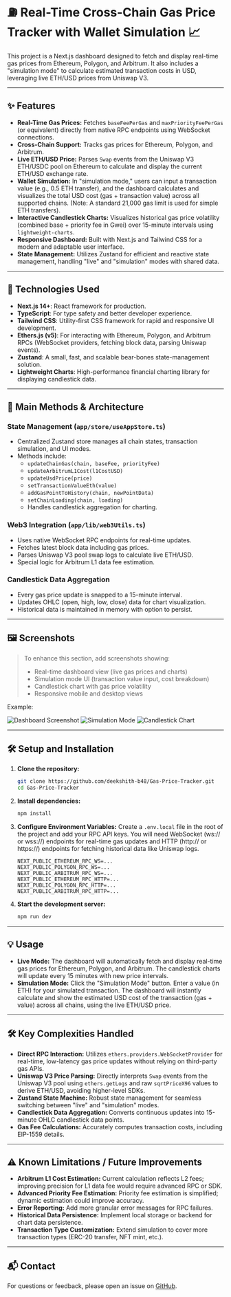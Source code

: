 # ⛽ Real-Time Cross-Chain Gas Price Tracker with Wallet Simulation 📈

This project is a Next.js dashboard designed to fetch and display real-time gas prices from Ethereum, Polygon, and Arbitrum. It also includes a "simulation mode" to calculate estimated transaction costs in USD, leveraging live ETH/USD prices from Uniswap V3.

---

## ✨ Features

* **Real-Time Gas Prices:** Fetches `baseFeePerGas` and `maxPriorityFeePerGas` (or equivalent) directly from native RPC endpoints using WebSocket connections.
* **Cross-Chain Support:** Tracks gas prices for Ethereum, Polygon, and Arbitrum.
* **Live ETH/USD Price:** Parses `Swap` events from the Uniswap V3 ETH/USDC pool on Ethereum to calculate and display the current ETH/USD exchange rate.
* **Wallet Simulation:** In "simulation mode," users can input a transaction value (e.g., 0.5 ETH transfer), and the dashboard calculates and visualizes the total USD cost (gas + transaction value) across all supported chains. (Note: A standard 21,000 gas limit is used for simple ETH transfers).
* **Interactive Candlestick Charts:** Visualizes historical gas price volatility (combined base + priority fee in Gwei) over 15-minute intervals using `lightweight-charts`.
* **Responsive Dashboard:** Built with Next.js and Tailwind CSS for a modern and adaptable user interface.
* **State Management:** Utilizes Zustand for efficient and reactive state management, handling "live" and "simulation" modes with shared data.

---

## 🚀 Technologies Used

* **Next.js 14+**: React framework for production.
* **TypeScript**: For type safety and better developer experience.
* **Tailwind CSS**: Utility-first CSS framework for rapid and responsive UI development.
* **Ethers.js (v5)**: For interacting with Ethereum, Polygon, and Arbitrum RPCs (WebSocket providers, fetching block data, parsing Uniswap events).
* **Zustand**: A small, fast, and scalable bear-bones state-management solution.
* **Lightweight Charts**: High-performance financial charting library for displaying candlestick data.

---

## 🔧 Main Methods & Architecture

### State Management (`app/store/useAppStore.ts`)
- Centralized Zustand store manages all chain states, transaction simulation, and UI modes.
- Methods include:
  - `updateChainGas(chain, baseFee, priorityFee)`
  - `updateArbitrumL1Cost(l1CostUSD)`
  - `updateUsdPrice(price)`
  - `setTransactionValueEth(value)`
  - `addGasPointToHistory(chain, newPointData)`
  - `setChainLoading(chain, loading)`
  - Handles candlestick aggregation for charting.

### Web3 Integration (`app/lib/web3Utils.ts`)
- Uses native WebSocket RPC endpoints for real-time updates.
- Fetches latest block data including gas prices.
- Parses Uniswap V3 pool swap logs to calculate live ETH/USD.
- Special logic for Arbitrum L1 data fee estimation.

### Candlestick Data Aggregation
- Every gas price update is snapped to a 15-minute interval.
- Updates OHLC (open, high, low, close) data for chart visualization.
- Historical data is maintained in memory with option to persist.

---

## 🖼️ Screenshots

> To enhance this section, add screenshots showing:
> - Real-time dashboard view (live gas prices and charts)
> - Simulation mode UI (transaction value input, cost breakdown)
> - Candlestick chart with gas price volatility
> - Responsive mobile and desktop views

Example:

![Dashboard Screenshot](https://github.com/deekshith-b48/Gas-Price-Tracker/blob/main/ScreenShots/Screenshot_20250718_200710.png)
![Simulation Mode](https://github.com/deekshith-b48/Gas-Price-Tracker/blob/main/ScreenShots/Screenshot_20250718_200815.png)
![Candlestick Chart](https://github.com/deekshith-b48/Gas-Price-Tracker/blob/main/ScreenShots/Screenshot_20250718_200855.png)

---

## 🛠️ Setup and Installation

1. **Clone the repository:**
    ```bash
    git clone https://github.com/deekshith-b48/Gas-Price-Tracker.git
    cd Gas-Price-Tracker
    ```

2. **Install dependencies:**
    ```bash
    npm install
    ```

3. **Configure Environment Variables:**
    Create a `.env.local` file in the root of the project and add your RPC API keys. You will need WebSocket (ws:// or wss://) endpoints for real-time gas updates and HTTP (http:// or https://) endpoints for fetching historical data like Uniswap logs.

    ```env
    NEXT_PUBLIC_ETHEREUM_RPC_WS=...
    NEXT_PUBLIC_POLYGON_RPC_WS=...
    NEXT_PUBLIC_ARBITRUM_RPC_WS=...
    NEXT_PUBLIC_ETHEREUM_RPC_HTTP=...
    NEXT_PUBLIC_POLYGON_RPC_HTTP=...
    NEXT_PUBLIC_ARBITRUM_RPC_HTTP=...
    ```

4. **Start the development server:**
    ```bash
    npm run dev
    ```

---

## 💡 Usage

* **Live Mode:** The dashboard will automatically fetch and display real-time gas prices for Ethereum, Polygon, and Arbitrum. The candlestick charts will update every 15 minutes with new price intervals.
* **Simulation Mode:** Click the "Simulation Mode" button. Enter a value (in ETH) for your simulated transaction. The dashboard will instantly calculate and show the estimated USD cost of the transaction (gas + value) across all chains, using the live ETH/USD price.

---

## 🛠️ Key Complexities Handled

* **Direct RPC Interaction:** Utilizes `ethers.providers.WebSocketProvider` for real-time, low-latency gas price updates without relying on third-party gas APIs.
* **Uniswap V3 Price Parsing:** Directly interprets `Swap` events from the Uniswap V3 pool using `ethers.getLogs` and raw `sqrtPriceX96` values to derive ETH/USD, avoiding higher-level SDKs.
* **Zustand State Machine:** Robust state management for seamless switching between "live" and "simulation" modes.
* **Candlestick Data Aggregation:** Converts continuous updates into 15-minute OHLC candlestick data points.
* **Gas Fee Calculations:** Accurately computes transaction costs, including EIP-1559 details.

---

## ⚠️ Known Limitations / Future Improvements

* **Arbitrum L1 Cost Estimation:** Current calculation reflects L2 fees; improving precision for L1 data fee would require advanced RPC or SDK.
* **Advanced Priority Fee Estimation:** Priority fee estimation is simplified; dynamic estimation could improve accuracy.
* **Error Reporting:** Add more granular error messages for RPC failures.
* **Historical Data Persistence:** Implement local storage or backend for chart data persistence.
* **Transaction Type Customization:** Extend simulation to cover more transaction types (ERC-20 transfer, NFT mint, etc.).

---

## 📬 Contact

For questions or feedback, please open an issue on [GitHub](https://github.com/deekshith-b48/Gas-Price-Tracker/issues).
